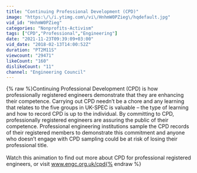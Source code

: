 ```yaml
---
title: "Continuing Professional Development (CPD)"
image: "https:\/\/i.ytimg.com\/vi\/HnhmW0PZieg\/hqdefault.jpg"
vid_id: "HnhmW0PZieg"
categories: "Nonprofits-Activism"
tags: ["CPD","Professional","Engineering"]
date: "2021-11-23T09:39:09+03:00"
vid_date: "2018-02-13T14:00:52Z"
duration: "PT2M11S"
viewcount: "29471"
likeCount: "160"
dislikeCount: "11"
channel: "Engineering Council"
---
```

{% raw %}Continuing Professional Development (CPD) is how professionally registered engineers demonstrate that they are enhancing their competence. Carrying out CPD needn’t be a chore and any learning that relates to the five groups in UK-SPEC is valuable – the type of learning and how to record CPD is up to the individual. By committing to CPD, professionally registered engineers are assuring the public of their competence. Professional engineering institutions sample the CPD records of their registered members to demonstrate this commitment and anyone who doesn’t engage with CPD sampling could be at risk of losing their professional title. <br /><br />Watch this animation to find out more about CPD for professional registered engineers, or visit www.engc.org.uk/cpd{% endraw %}
